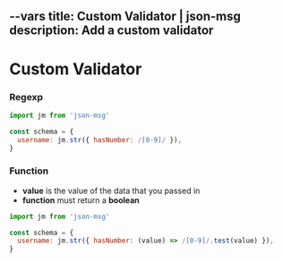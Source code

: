 --vars
title: Custom Validator | json-msg
description: Add a custom validator
--

# Custom Validator

### Regexp

```javascript
import jm from 'json-msg'

const schema = {
  username: jm.str({ hasNumber: /[0-9]/ }),
}
```

### Function

- **value** is the value of the data that you passed in
- **function** must return a **boolean**

```javascript
import jm from 'json-msg'

const schema = {
  username: jm.str({ hasNumber: (value) => /[0-9]/.test(value) }),
}
```
